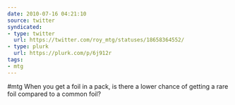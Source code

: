 ```yaml
---
date: 2010-07-16 04:21:10
source: twitter
syndicated:
- type: twitter
  url: https://twitter.com/roy_mtg/statuses/18658364552/
- type: plurk
  url: https://plurk.com/p/6j912r
tags:
- mtg
---
```


#mtg When you get a foil in a pack, is there a lower chance of getting a rare foil compared to a common foil?